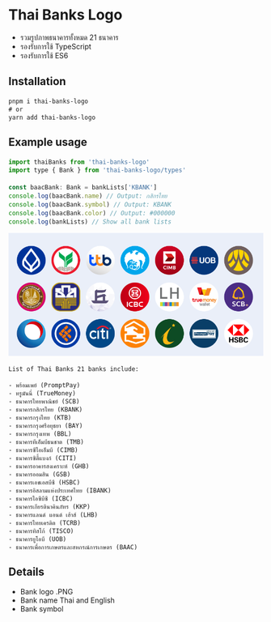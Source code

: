 # Thai Banks Logo
- รวมรูปภาพธนาคารทั้งหมด 21 ธนาคาร
- รองรับการใช้ TypeScript
- รองรับการใช้ ES6

## Installation

```
pnpm i thai-banks-logo
# or
yarn add thai-banks-logo
```

## Example usage

```javascript
import thaiBanks from 'thai-banks-logo'
import type { Bank } from 'thai-banks-logo/types'

const baacBank: Bank = bankLists['KBANK']
console.log(baacBank.name) // Output: กสิกรไทย
console.log(baacBank.symbol) // Output: KBANK
console.log(baacBank.color) // Output: #000000
console.log(bankLists) // Show all bank lists
```

![ตัวอย่าง](./preview.png)

```
List of Thai Banks 21 banks include:

- พร้อมเพย์ (PromptPay)
- ทรูมันนี่ (TrueMoney)
- ธนาคารไทยพาณิชย์ (SCB)
- ธนาคารกสิกรไทย (KBANK)
- ธนาคารกรุงไทย (KTB)
- ธนาคารกรุงศรีอยุธยา (BAY)
- ธนาคารกรุงเทพ (BBL)
- ธนาคารทีเอ็มบีธนชาต (TMB)
- ธนาคารซีไอเอ็มบี (CIMB)
- ธนาคารซิตี้แบงก์ (CITI)
- ธนาคารอาคารสงเคราะห์ (GHB)
- ธนาคารออมสิน (GSB)
- ธนาคารเอชเอสบีซี (HSBC)
- ธนาคารอิสลามแห่งประเทศไทย (IBANK)
- ธนาคารไอซีบีซี (ICBC)
- ธนาคารเกียรตินาคินภัทร (KKP)
- ธนาคารแลนด์ แอนด์ เฮ้าส์ (LHB)
- ธนาคารไทยเครดิต (TCRB)
- ธนาคารทิสโก้ (TISCO)
- ธนาคารยูโอบี (UOB)
- ธนาคารเพื่อการเกษตรและสหกรณ์การเกษตร (BAAC)
```

## Details

- Bank logo .PNG
- Bank name Thai and English
- Bank symbol
